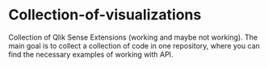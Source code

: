 # Collection-of-visualizations
Collection of Qlik Sense Extensions (working and maybe not working). The main goal is to collect a collection of code in one repository, where you can find the necessary examples of working with API.
